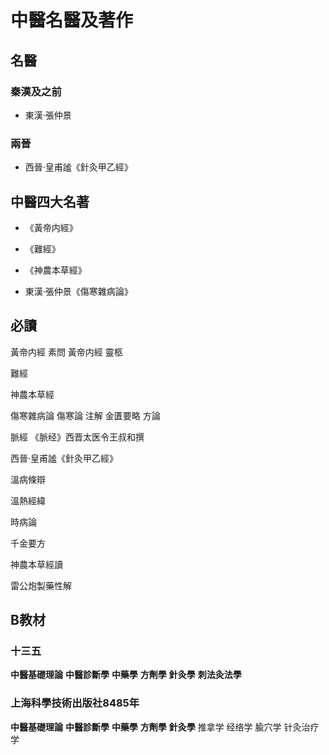 # 中醫名醫及著作

## 名醫

### 秦漢及之前

- 東漢·張仲景

### 兩晉

- 西晉·皇甫謐《針灸甲乙經》



## 中醫四大名著

- 《黃帝内經》

- 《難經》

- 《神農本草經》

- 東漢·張仲景《傷寒雜病論》

## 必讀

黃帝内經 素問
黃帝内經  靈柩

難經

神農本草經

傷寒雜病論
	傷寒論  注解
	金匱要略  方論

脈經 《脈经》西晋太医令王叔和撰

西晉·皇甫謐《針灸甲乙經》



溫病條辯

溫熱經緯

時病論





千金要方

神農本草經讀

雷公炮製藥性解

## B教材

### 十三五

 **中醫基礎理論** 
 **中醫診斷學**
 **中藥學** 
 **方劑學** 
 **針灸學** 
 **刺法灸法學**

###  上海科學技術出版社8485年

 **中醫基礎理論** 
 **中醫診斷學**
 **中藥學** 
 **方劑學** 
 **針灸學** 
 推拿学
 经络学
 腧穴学
 针灸治疗学









